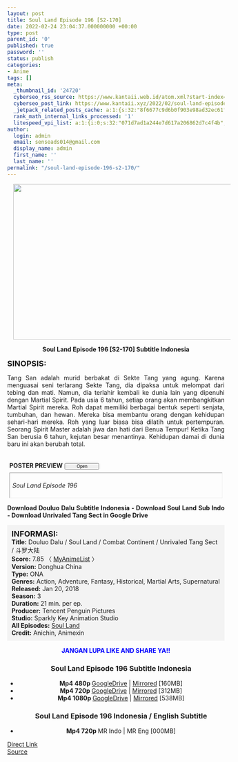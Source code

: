 ```yaml
---
layout: post
title: Soul Land Episode 196 [S2-170]
date: 2022-02-24 23:04:37.000000000 +00:00
type: post
parent_id: '0'
published: true
password: ''
status: publish
categories:
- Anime
tags: []
meta:
  _thumbnail_id: '24720'
  cyberseo_rss_source: https://www.kantaii.web.id/atom.xml?start-index=1&max-results=150
  cyberseo_post_link: https://www.kantaii.xyz/2022/02/soul-land-episode-196-s2-170.html
  _jetpack_related_posts_cache: a:1:{s:32:"8f6677c9d6b0f903e98ad32ec61f8deb";a:2:{s:7:"expires";i:1663358654;s:7:"payload";a:3:{i:0;a:1:{s:2:"id";i:24612;}i:1;a:1:{s:2:"id";i:27370;}i:2;a:1:{s:2:"id";i:23382;}}}}
  rank_math_internal_links_processed: '1'
  litespeed_vpi_list: a:1:{i:0;s:32:"071d7ad1a244e7d617a206862d7c4f4b";}
author:
  login: admin
  email: senseads014@gmail.com
  display_name: admin
  first_name: ''
  last_name: ''
permalink: "/soul-land-episode-196-s2-170/"
---
```

<div class="separator" style="clear: both; text-align: center;"><a href="https://blogger.googleusercontent.com/img/a/AVvXsEi4MnG1sFuOUWwpnZBx-MRSl3reSYiXMnz8wygdUO3vm8skn5Z_AtantEBQkxp_g9mxgL6qZ6xU8BvBalHw88LI013KkuVgAuvPQKhldOBIjXmZ5jER-75iUAQqJKDR-m6XnTy9zZIptcBD9by8B3Bwp7-1Oh5ErTAESLuX8idtET83O2E44rbXOe_E=s1365" style="margin-left: 1em; margin-right: 1em;"><img border="0" data-original-height="767" data-original-width="1365" height="360" src="{{ site.baseurl }}/assets/2022/02/AVvXsEi4MnG1sFuOUWwpnZBx-MRSl3reSYiXMnz8wygdUO3vm8skn5Z_AtantEBQkxp_g9mxgL6qZ6xU8BvBalHw88LI013KkuVgAuvPQKhldOBIjXmZ5jER-75iUAQqJKDR-m6XnTy9zZIptcBD9by8B3Bwp7-1Oh5ErTAESLuX8idtET83O2E44rbXOe_E=w640-h360" width="640" /></a></div>
<p>
<div style="text-align: center;"><b>Soul Land Episode 196 [S2-170] Subtitle Indonesia</b></p>
</div>
<p><b><span style="font-size: large;">SINOPSIS:</span></b>
<div style="text-align: justify;">Tang San adalah murid berbakat di Sekte Tang yang agung. Karena menguasai seni terlarang Sekte Tang, dia dipaksa untuk melompat dari tebing dan mati. Namun, dia terlahir kembali ke dunia lain yang dipenuhi dengan Martial Spirit. Pada usia 6 tahun, setiap orang akan membangkitkan Martial Spirit mereka. Roh dapat memiliki berbagai bentuk seperti senjata, tumbuhan, dan hewan. Mereka bisa membantu orang dengan kehidupan sehari-hari mereka. Roh yang luar biasa bisa dilatih untuk pertempuran. Seorang Spirit Master adalah jiwa dan hati dari Benua Tempur! Ketika Tang San berusia 6 tahun, kejutan besar menantinya. Kehidupan damai di dunia baru ini akan berubah total.</p>
<p><a name="more"></a>
<div>
<div style="margin: 5px;">
<div class="smallfont" style="margin-bottom: 2px;"><span style="font-weight: bold;"><br />POSTER PREVIEW</span><input onclick="if (this.parentNode.parentNode.getElementsByTagName('div')[1].getElementsByTagName('div')[0].style.display != '') { this.parentNode.parentNode.getElementsByTagName('div')[1].getElementsByTagName('div')[0].style.display = ''; this.innerText = ''; this.value = ' Close..'; } else { this.parentNode.parentNode.getElementsByTagName('div')[1].getElementsByTagName('div')[0].style.display = 'none'; this.innerText = ''; this.value = ' Clik Here'; }" style="font-size: 10px; margin: 5px; padding: 0px; width: 80px;" type="button" value="Open" /></div>
<div class="alt2" style="border: 1px inset; margin: 0px; padding: 6px;">
<div style="display: none;">
<div class="separator" style="clear: both; text-align: center;"><a href="https://blogger.googleusercontent.com/img/a/AVvXsEilSQHLLHGF9_MG_gMcmqjom_Oo-e00iOj94vASN2nf1vE4KZ0Sb96jwhLzTgBQ-pgpTF3iMmdfBCUYD9vWfhmbE6uKEqSsas9DdvdU7xuQhF9G4fOjcqZScgsiXBGki33iceQYSFRr60NvWLb9CZuAO3q46wWt_-Kmf6heHaUHyfZxoQ1QqgUahOXT=s1365" style="margin-left: 1em; margin-right: 1em;"><img border="0" data-original-height="767" data-original-width="1365" height="360" src="{{ site.baseurl }}/assets/2022/02/AVvXsEilSQHLLHGF9_MG_gMcmqjom_Oo-e00iOj94vASN2nf1vE4KZ0Sb96jwhLzTgBQ-pgpTF3iMmdfBCUYD9vWfhmbE6uKEqSsas9DdvdU7xuQhF9G4fOjcqZScgsiXBGki33iceQYSFRr60NvWLb9CZuAO3q46wWt_-Kmf6heHaUHyfZxoQ1QqgUahOXT=w640-h360" width="640" /></a></div>
<p>
<div class="separator" style="clear: both; text-align: center;"><a href="https://blogger.googleusercontent.com/img/a/AVvXsEgKcyPxRNImdv04vviiV0toBi739OD9kh16PIz9-VggdqzZ450o7ylhlxUtIMi7nsCdca_o293Q2A2kII7GgAAdYhmPlstZD347CX7i-tvZSqSV7wj9FjaGdgXizyvNMa9DgkT-gYhUYkton7iW66A1q-lD-8KnvOa4oH_EYn9L5df9Wy4h-LewS_U6=s1365" style="margin-left: 1em; margin-right: 1em;"><img border="0" data-original-height="767" data-original-width="1365" height="360" src="{{ site.baseurl }}/assets/2022/02/AVvXsEgKcyPxRNImdv04vviiV0toBi739OD9kh16PIz9-VggdqzZ450o7ylhlxUtIMi7nsCdca_o293Q2A2kII7GgAAdYhmPlstZD347CX7i-tvZSqSV7wj9FjaGdgXizyvNMa9DgkT-gYhUYkton7iW66A1q-lD-8KnvOa4oH_EYn9L5df9Wy4h-LewS_U6=w640-h360" width="640" /></a></div>
<p>
<div class="separator" style="clear: both; text-align: center;"><a href="https://blogger.googleusercontent.com/img/a/AVvXsEi0SBE2GoxZafEZhH6pd3o9KhJZJGfY7eC55OsUHV0czJQQagqAks8bzzPvqEShlsq2OPR-q-OFGlFoNVe8Rr67QIDlkT8qzbrax35o5M33930m8ix5Mdh1tiG3nwdszO4lariIiQ2OPV8RN1W6r7jTa62VdPcBw77WzVA3lJmxLMds3qwzRynElIBz=s1365" style="margin-left: 1em; margin-right: 1em;"><img border="0" data-original-height="767" data-original-width="1365" height="360" src="{{ site.baseurl }}/assets/2022/02/AVvXsEi0SBE2GoxZafEZhH6pd3o9KhJZJGfY7eC55OsUHV0czJQQagqAks8bzzPvqEShlsq2OPR-q-OFGlFoNVe8Rr67QIDlkT8qzbrax35o5M33930m8ix5Mdh1tiG3nwdszO4lariIiQ2OPV8RN1W6r7jTa62VdPcBw77WzVA3lJmxLMds3qwzRynElIBz=w640-h360" width="640" /></a></div>
<p>
<div class="separator" style="clear: both; text-align: center;"><a href="https://blogger.googleusercontent.com/img/a/AVvXsEjar6E5zZbLBReL2KsXQ7kiJi8_o3RP5DWEUIuUHqcD00kFDxvKq91cH0sCtwavMIWzO_ccLhqwSxgfB39ITyyefnISeOqGA-mPp-bI8rEE_MKcTUEZF2SprdpOWL57x4qz2ekfUEE1-f5XwHlsnG1I_DwXxeSKyzeTsr6DQiNqD_M3LdY24BZiZ1_D=s1365" style="margin-left: 1em; margin-right: 1em;"><img border="0" data-original-height="767" data-original-width="1365" height="360" src="{{ site.baseurl }}/assets/2022/02/AVvXsEjar6E5zZbLBReL2KsXQ7kiJi8_o3RP5DWEUIuUHqcD00kFDxvKq91cH0sCtwavMIWzO_ccLhqwSxgfB39ITyyefnISeOqGA-mPp-bI8rEE_MKcTUEZF2SprdpOWL57x4qz2ekfUEE1-f5XwHlsnG1I_DwXxeSKyzeTsr6DQiNqD_M3LdY24BZiZ1_D=w640-h360" width="640" /></a></div>
<p>
<div class="separator" style="clear: both; text-align: center;"><a href="https://blogger.googleusercontent.com/img/a/AVvXsEimgXuXHrMcxVZWqxirlulW-0y-OnEEIzrF_5Sul1fuuTj5JAnMy4Uatm27oJxLc2W6mw3dgDoV3QQLOYmaXu6vDLZzYroUzILLxkK-FgSz8uMuyYk8R_mafzpVm49-X3zvyt97VWNy-jOsu1z1R4NK7qjaU51xcAilM8vaIbaxGYhNjNOMhP_wGcHj=s1365" style="margin-left: 1em; margin-right: 1em;"><img border="0" data-original-height="767" data-original-width="1365" height="360" src="{{ site.baseurl }}/assets/2022/02/AVvXsEimgXuXHrMcxVZWqxirlulW-0y-OnEEIzrF_5Sul1fuuTj5JAnMy4Uatm27oJxLc2W6mw3dgDoV3QQLOYmaXu6vDLZzYroUzILLxkK-FgSz8uMuyYk8R_mafzpVm49-X3zvyt97VWNy-jOsu1z1R4NK7qjaU51xcAilM8vaIbaxGYhNjNOMhP_wGcHj=w640-h360" width="640" /></a></div>
<p>
<div class="separator" style="clear: both; text-align: center;"><a href="https://blogger.googleusercontent.com/img/a/AVvXsEi4MnG1sFuOUWwpnZBx-MRSl3reSYiXMnz8wygdUO3vm8skn5Z_AtantEBQkxp_g9mxgL6qZ6xU8BvBalHw88LI013KkuVgAuvPQKhldOBIjXmZ5jER-75iUAQqJKDR-m6XnTy9zZIptcBD9by8B3Bwp7-1Oh5ErTAESLuX8idtET83O2E44rbXOe_E=s1365" style="margin-left: 1em; margin-right: 1em;"><img border="0" data-original-height="767" data-original-width="1365" height="360" src="{{ site.baseurl }}/assets/2022/02/AVvXsEi4MnG1sFuOUWwpnZBx-MRSl3reSYiXMnz8wygdUO3vm8skn5Z_AtantEBQkxp_g9mxgL6qZ6xU8BvBalHw88LI013KkuVgAuvPQKhldOBIjXmZ5jER-75iUAQqJKDR-m6XnTy9zZIptcBD9by8B3Bwp7-1Oh5ErTAESLuX8idtET83O2E44rbXOe_E=w640-h360" width="640" /></a></div>
</div>
<p><i>Soul Land Episode 196</i></div>
</div>
</div>
<p> <b>Download Douluo Dalu Subtitle Indonesia - Download Soul Land Sub Indo - Download Unrivaled Tang Sect in Google Drive</b></div>
<p>
<div style="background-color: #f3f3f3; padding: 10px; text-align: left;"><b><span style="font-size: large;">INFORMASI:</span></b><br /><b>Title:</b> Douluo Dalu / Soul Land / Combat Continent / Unrivaled Tang Sect / 斗罗大陆<br /><b>Score:</b> 7.85 〈 <a href="https://myanimelist.net/anime/37150/Douluo_Dalu" target="_blank" rel="noopener">MyAnimeList</a> 〉<br /><b>Version:</b> Donghua China<br /><b>Type:</b> ONA<br /><b>Genres:</b> Action, Adventure, Fantasy, Historical, Martial Arts, Supernatural<br /><b>Released:</b> Jan 20, 2018<br /><b>Season:</b> 3<br /><b>Duration:</b> 21 min. per ep.<br /><b>Producer:</b> Tencent Penguin Pictures<br /><b>Studio:</b> Sparkly Key Animation Studio<br /><b>All Episodes:</b> <a href="https://www.kantaii.xyz/2018/02/soul-land-douluo-dalu.html" target="_blank" rel="noopener">Soul Land</a><br /><b>Credit:</b> Anichin, Animexin</div>
<p>
<div style="text-align: center;"><b><span style="color: blue;">JANGAN LUPA LIKE AND SHARE YA!!</span></b>
<div class="dl">
<ul />
<h3 style="text-align: center;">Soul Land Episode 196 Subtitle Indonesia</h3>
<li style="text-align: center;"><b>Mp4 480p </b><a href="https://apk.miuiku.com/pSNW81u" target="_blank" rel="noopener">GoogleDrive</a> | <a href="https://semawur.com/QJYsr7PO" target="_blank" rel="noopener">Mirrored</a> [160MB]</li>
<li style="text-align: center;"><b>Mp4 720p </b><a href="https://apk.miuiku.com/SwRUN0W80" target="_blank" rel="noopener">GoogleDrive</a> | <a href="https://semawur.com/TZI1xYQUquD" target="_blank" rel="noopener">Mirrored</a> [312MB]</li>
<li style="text-align: center;"><b>Mp4 1080p </b><a href="https://apk.miuiku.com/ETRT" target="_blank" rel="noopener">GoogleDrive</a> | <a href="https://semawur.com/4xjdz" target="_blank" rel="noopener">Mirrored</a> [538MB]</li>
</div>
<div class="dl">
<ul />
<h3 style="text-align: center;">Soul Land Episode 196 Indonesia / English Subtitle</h3>
<li style="text-align: center;"><b>Mp4 720p </b>MR Indo | MR Eng [000MB]</li>
</div></div>
<link rel="stylesheet" href="https://cdnjs.cloudflare.com/ajax/libs/font-awesome/4.7.0/css/font-awesome.min.css" />
<div class="divbtn"> <a href="https://handymansurrender.com/fihup8buzv?key=94550f7ce39444073321dde3b8782f97" class="btn"><i class="fa fa-download"></i> Direct Link</a> <br /><a href="https://www.kantaii.xyz/2022/02/soul-land-episode-196-s2-170.html">Source</a> </div>
